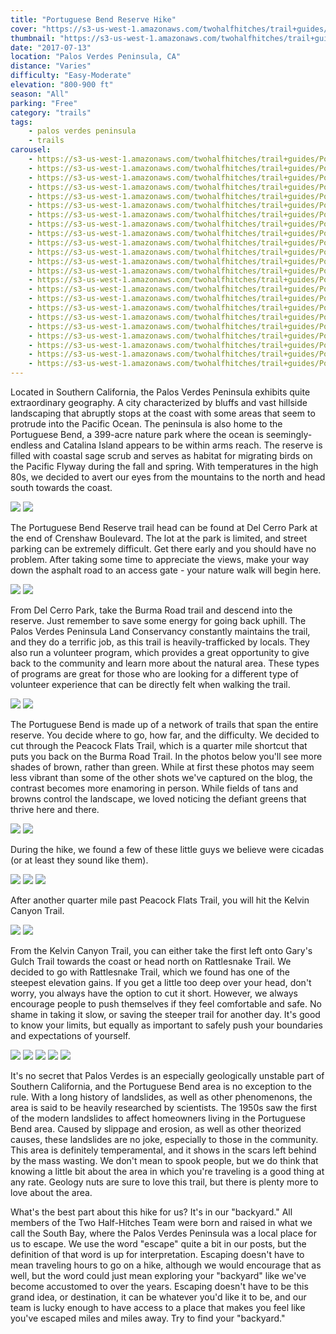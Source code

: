 ```yaml
---
title: "Portuguese Bend Reserve Hike"
cover: "https://s3-us-west-1.amazonaws.com/twohalfhitches/trail+guides/Portuguese+Bend/_J8A1847.jpg"
thumbnail: "https://s3-us-west-1.amazonaws.com/twohalfhitches/trail+guides/Portuguese+Bend/_J8A1847-thumbnail.jpg"
date: "2017-07-13"
location: "Palos Verdes Peninsula, CA"
distance: "Varies"
difficulty: "Easy-Moderate"
elevation: "800-900 ft"
season: "All"
parking: "Free"
category: "trails"
tags:
    - palos verdes peninsula
    - trails
carousel:
    - https://s3-us-west-1.amazonaws.com/twohalfhitches/trail+guides/Portuguese+Bend/_J8A1845.jpg
    - https://s3-us-west-1.amazonaws.com/twohalfhitches/trail+guides/Portuguese+Bend/_J8A1848.jpg
    - https://s3-us-west-1.amazonaws.com/twohalfhitches/trail+guides/Portuguese+Bend/_J8A1849.jpg
    - https://s3-us-west-1.amazonaws.com/twohalfhitches/trail+guides/Portuguese+Bend/_J8A1852.jpg
    - https://s3-us-west-1.amazonaws.com/twohalfhitches/trail+guides/Portuguese+Bend/_J8A1854.jpg
    - https://s3-us-west-1.amazonaws.com/twohalfhitches/trail+guides/Portuguese+Bend/_J8A1855.jpg
    - https://s3-us-west-1.amazonaws.com/twohalfhitches/trail+guides/Portuguese+Bend/_J8A1857.jpg
    - https://s3-us-west-1.amazonaws.com/twohalfhitches/trail+guides/Portuguese+Bend/_J8A1858.jpg
    - https://s3-us-west-1.amazonaws.com/twohalfhitches/trail+guides/Portuguese+Bend/_J8A1863.jpg
    - https://s3-us-west-1.amazonaws.com/twohalfhitches/trail+guides/Portuguese+Bend/_J8A1864.jpg
    - https://s3-us-west-1.amazonaws.com/twohalfhitches/trail+guides/Portuguese+Bend/_J8A1865.jpg
    - https://s3-us-west-1.amazonaws.com/twohalfhitches/trail+guides/Portuguese+Bend/_J8A1867.jpg
    - https://s3-us-west-1.amazonaws.com/twohalfhitches/trail+guides/Portuguese+Bend/_J8A1868.jpg
    - https://s3-us-west-1.amazonaws.com/twohalfhitches/trail+guides/Portuguese+Bend/_J8A1870.jpg
    - https://s3-us-west-1.amazonaws.com/twohalfhitches/trail+guides/Portuguese+Bend/_J8A1878.jpg
    - https://s3-us-west-1.amazonaws.com/twohalfhitches/trail+guides/Portuguese+Bend/_J8A1880.jpg
    - https://s3-us-west-1.amazonaws.com/twohalfhitches/trail+guides/Portuguese+Bend/_J8A1897.jpg
    - https://s3-us-west-1.amazonaws.com/twohalfhitches/trail+guides/Portuguese+Bend/_J8A1880.jpg
    - https://s3-us-west-1.amazonaws.com/twohalfhitches/trail+guides/Portuguese+Bend/_J8A1902.jpg
    - https://s3-us-west-1.amazonaws.com/twohalfhitches/trail+guides/Portuguese+Bend/_J8A1908.jpg
    - https://s3-us-west-1.amazonaws.com/twohalfhitches/trail+guides/Portuguese+Bend/_J8A1918.jpg
    - https://s3-us-west-1.amazonaws.com/twohalfhitches/trail+guides/Portuguese+Bend/_J8A1922.jpg
    - https://s3-us-west-1.amazonaws.com/twohalfhitches/trail+guides/Portuguese+Bend/_J8A1923.jpg
---
```


Located in Southern California, the Palos Verdes Peninsula exhibits quite extraordinary geography. A city characterized by bluffs and vast hillside landscaping that abruptly stops at the coast with some areas that seem to protrude into the Pacific Ocean. The peninsula is also home to the Portuguese Bend, a 399-acre nature park where the ocean is seemingly-endless and Catalina Island appears to be within arms reach. The reserve is filled with coastal sage scrub and serves as habitat for migrating birds on the Pacific Flyway during the fall and spring. With temperatures in the high 80s, we decided to avert our eyes from the mountains to the north and head south towards the coast.

![](https://s3-us-west-1.amazonaws.com/twohalfhitches/trail+guides/Portuguese+Bend/_J8A1838.jpg)
![](https://s3-us-west-1.amazonaws.com/twohalfhitches/trail+guides/Portuguese+Bend/_J8A1841.jpg)

The Portuguese Bend Reserve trail head can be found at Del Cerro Park at the end of Crenshaw Boulevard. The lot at the park is limited, and street parking can be extremely difficult. Get there early and you should have no problem. After taking some time to appreciate the views, make your way down the asphalt road to an access gate - your nature walk will begin here.

![](https://s3-us-west-1.amazonaws.com/twohalfhitches/trail+guides/Portuguese+Bend/_J8A1842.jpg)
![](https://s3-us-west-1.amazonaws.com/twohalfhitches/trail+guides/Portuguese+Bend/_J8A1843.jpg)

From Del Cerro Park, take the Burma Road trail and descend into the reserve. Just remember to save some energy for going back uphill. The Palos Verdes Peninsula Land Conservancy constantly maintains the trail, and they do a terrific job, as this trail is heavily-trafficked by locals. They also run a volunteer program, which provides a great opportunity to give back to the community and learn more about the natural area. These types of programs are great for those who are looking for a different type of volunteer experience that can be directly felt when walking the trail.

![](https://s3-us-west-1.amazonaws.com/twohalfhitches/trail+guides/Portuguese+Bend/_J8A1844.jpg)
![](https://s3-us-west-1.amazonaws.com/twohalfhitches/trail+guides/Portuguese+Bend/_J8A1846.jpg)

The Portuguese Bend is made up of a network of trails that span the entire reserve. You decide where to go, how far, and the difficulty. We decided to cut through the Peacock Flats Trail, which is a quarter mile shortcut that puts you back on the Burma Road Trail. In the photos below you'll see more shades of brown, rather than green. While at first these photos may seem less vibrant than some of the other shots we've captured on the blog, the contrast becomes more enamoring in person. While fields of tans and browns control the landscape, we loved noticing the defiant greens that thrive here and there.

![](https://s3-us-west-1.amazonaws.com/twohalfhitches/trail+guides/Portuguese+Bend/_J8A1850.jpg)
![](https://s3-us-west-1.amazonaws.com/twohalfhitches/trail+guides/Portuguese+Bend/_J8A1851.jpg)

During the hike, we found a few of these little guys we believe were cicadas (or at least they sound like them).

![](https://s3-us-west-1.amazonaws.com/twohalfhitches/trail+guides/Portuguese+Bend/_J8A1856.jpg)
![](https://s3-us-west-1.amazonaws.com/twohalfhitches/trail+guides/Portuguese+Bend/_J8A1859.jpg)
![](https://s3-us-west-1.amazonaws.com/twohalfhitches/trail+guides/Portuguese+Bend/_J8A1860.jpg)

After another quarter mile past Peacock Flats Trail, you will hit the Kelvin Canyon Trail.

![](https://s3-us-west-1.amazonaws.com/twohalfhitches/trail+guides/Portuguese+Bend/_J8A1866.jpg)
![](https://s3-us-west-1.amazonaws.com/twohalfhitches/trail+guides/Portuguese+Bend/_J8A1873.jpg)

From the Kelvin Canyon Trail, you can either take the first left onto Gary's Gulch Trail towards the coast or head north on Rattlesnake Trail. We decided to go with Rattlesnake Trail, which we found has one of the steepest elevation gains. If you get a little too deep over your head, don't worry, you always have the option to cut it short. However, we always encourage people to push themselves if they feel comfortable and safe. No shame in taking it slow, or saving the steeper trail for another day. It's good to know your limits, but equally as important to safely push your boundaries and expectations of yourself.

![](https://s3-us-west-1.amazonaws.com/twohalfhitches/trail+guides/Portuguese+Bend/_J8A1887.jpg)
![](https://s3-us-west-1.amazonaws.com/twohalfhitches/trail+guides/Portuguese+Bend/_J8A1891.jpg)
![](https://s3-us-west-1.amazonaws.com/twohalfhitches/trail+guides/Portuguese+Bend/_J8A1893.jpg)
![](https://s3-us-west-1.amazonaws.com/twohalfhitches/trail+guides/Portuguese+Bend/_J8A1903.jpg)
![](https://s3-us-west-1.amazonaws.com/twohalfhitches/trail+guides/Portuguese+Bend/_J8A1916.jpg)

It's no secret that Palos Verdes is an especially geologically unstable part of Southern California, and the Portuguese Bend area is no exception to the rule. With a long history of landslides, as well as other phenomenons, the area is said to be heavily researched by scientists. The 1950s saw the first of the modern landslides to affect homeowners living in the Portuguese Bend area. Caused by slippage and erosion, as well as other theorized causes, these landslides are no joke, especially to those in the community. This area is definitely temperamental, and it shows in the scars left behind by the mass wasting. We don't mean to spook people, but we do think that knowing a little bit about the area in which you're traveling is a good thing at any rate. Geology nuts are sure to love this trail, but there is plenty more to love about the area.

What's the best part about this hike for us? It's in our "backyard." All members of the Two Half-Hitches Team were born and raised in what we call the South Bay, where the Palos Verdes Peninsula was a local place for us to escape. We use the word "escape" quite a bit in our posts, but the definition of that word is up for interpretation. Escaping doesn't have to mean traveling hours to go on a hike, although we would encourage that as well, but the word could just mean exploring your "backyard" like we've become accustomed to over the years. Escaping doesn't have to be this grand idea, or destination, it can be whatever you'd like it to be, and our team is lucky enough to have access to a place that makes you feel like you've escaped miles and miles away. Try to find your "backyard."

